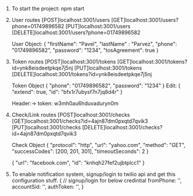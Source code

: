 1. To start the project:
   npm start
2. User routes
   [POST]localhost:3001/users
   [GET]localhost:3001/users?phone=01749896582
   [PUT]localhost:3001/users
   [DELETE]localhost:3001/users?phone=01749896582

   User Object:
   {
   "firstName": "Pavel",
   "lastName" : "Parvez",
   "phone": "01749896582",
   "password": "1234",
   "tosAgreement": true
   }

3. Token routes
   [POST]localhost:3001/tokens
   [GET]localhost:3001/tokens?id=ynk8eisdeetpkqe7j5nj
   [PUT]localhost:3001/tokens
   [DELETE]localhost:3001/tokens?id=ynk8eisdeetpkqe7j5nj

   Token Object
   {
   "phone": "01749896582",
   "password": "1234"
   }
   Edit:
   {
   "extend": true,
   "id": "bfx1r7ubysf7n7jq8d4r"
   }

   Header:-> token: w3mh0au6hduvaduryn0m

4. Check/Link routes
   [POST]localhost:3001/checks
   [GET]localhost:3001/checks?id=4ajn87dm0pxqtd7qvik3
   [PUT]localhost:3001/checks
   [DELETE]localhost:3001/checks?id=4ajn87dm0pxqtd7qvik3

   Check Object
   {
   "protocol": "http",
   "url": "yahoo.com",
   "method": "GET",
   "successCodes": [200, 201, 301],
   "timeoutSeconds": 2
   }

   {
   "url": "facebook.com",
   "id": "knhqh27fef2ujbtplcc1"
   }

5. To enable notification system, signup/login to twilio api and get this configuration stuff.
   { // signup/login for below credintial
   fromPhone: '',
   accountSid: '',
   authToken: '',
   }
